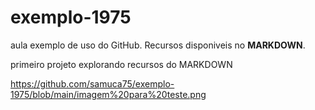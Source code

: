 # exemplo-1975
aula exemplo de uso do GitHub. Recursos disponiveis no **MARKDOWN**.

primeiro projeto explorando recursos do MARKDOWN

https://github.com/samuca75/exemplo-1975/blob/main/imagem%20para%20teste.png
